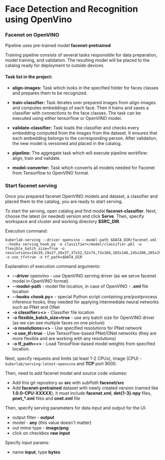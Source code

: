 # Face Detection and Recognition using OpenVino

### Facenet on OpenVINO
Pipeline uses pre-trained model **facenet-pretrained**

Training pipeline consists of several tasks responsible for data preparation, model training, and validation.
The resulting model will be placed to the catalog ready for deployment to outside devices.

#### Task list in the project:

* **align-images:** Task which looks in the specified folder for faces
classes and prepares them to be recognized.

* **train-classifier:** Task iterates over prepared images from
align-images and computes embeddings of each face. Then it trains and
 saves a classifier with connections to the face classes. The task can
  be executed using either tensorflow or OpenVINO model.

* **validate-classifier:** Task loads the classifier and checks every
 embedding computed from the images from the dataset. It ensures that
  each embedding belongs to the corresponding person. After validation,
   the new model is versioned and placed in the catalog.

* **pipeline:** The aggregate task which will execute pipeline workflow:
 align, train and validate.

* **model-converter:** Task which converts all models needed for Facenet
 from Tensorflow to OpenVINO format.


### Start facenet serving

Once you prepared facenet OpenVINO models and dataset, a classifier and
 placed them to the catalog, you are ready to start serving.

To start the serving, open catalog and find model **facenet-classifier**.
Next, choose the latest (or needed) version and click **Serve**. Then,
specify workspace and cluster and working directory **$SRC_DIR**.

Execution command:

```
kuberlab-serving --driver openvino --model-path $DATA_DIR/facenet.xml --hooks serving_hook.py -o classifier=/model/classifier.pkl -o flexible_batch_size=True -o resolutions=14x19,19x27,26x37,37x52,52x74,73x104,103x146,145x206,205x290 -o use_tf=true -o tf_path=$DATA_DIR
```

Explanation of execution command arguments:
* **--driver** openvino - use OpenVINO serving driver (as we serve facenet model in OpenVINO format)
* **--model-path** - model file location, in case of OpenVINO - **.xml** file location
* **--hooks <hook.py>** - special Python script containing pre/postprocess inference hooks,
they needed for applying intermediate neural networks such as PNet and ONet
* **-o classifier=<>** - Classifier file location
* **-o flexible_batch_size=true** - use any batch size for OpenVINO driver
(as we can see multiple faces on one picture)
* **-o resolutions=<>** - Use specified resolutions for PNet network
* **-o use_tf=true** - Use TensorFlow-based PNet/ONet networks (they are more
flexible and are working with any resolutions)
* **-o tf_path=<>** - Load TensoFlow-based model weights from specified location.

Next, specify requests and limits (at least 1-2 CPUs), image (CPU) -
`kuberlab/serving:latest-openvino` and **TCP** port 9000.

Then, need to add facenet model and source code volumes:
* Add this git repository as **src** with *subPath* **facenet/src**
* Add **facenet-pretrained** dataset with newly created version (named
 like **1.0.0-CPU-XXXXX**), it must include **facenet.xml**, **det{1-3}.npy** files,
 **pnet_*.xml** files and **onet.xml** file

Then, specify serving parameters for data input and output for the UI:
* output filter - **output**
* model - **any** (this value doesn't matter)
* out mime type - **image/png**
* click on checkbox **raw input**

Specify input params:
* name **input**, type **bytes**

